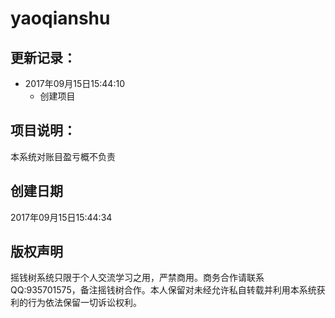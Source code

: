 # yaoqianshu
## 更新记录：
* 2017年09月15日15:44:10
  * 创建项目
## 项目说明：
本系统对账目盈亏概不负责
## 创建日期
2017年09月15日15:44:34
## 版权声明
摇钱树系统只限于个人交流学习之用，严禁商用。商务合作请联系QQ:935701575，备注摇钱树合作。本人保留对未经允许私自转载并利用本系统获利的行为依法保留一切诉讼权利。
